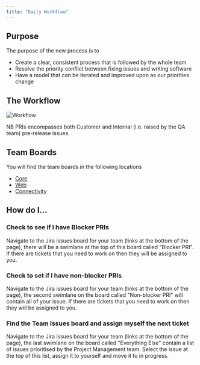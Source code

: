 ```yaml
---
title: "Daily Workflow"
---
```


## Purpose
The purpose of the new process is to

- Create a clear, consistent process that is followed by the whole team
- Resolve the priority conflict between fixing issues and writing software
- Have a model that can be iterated and improved upon as our priorities change

## The Workflow

![][image-1]

NB PRIs encompasses both Customer and Internal (i.e. raised by the QA team) pre-release issues.

## Team Boards
You will find the team boards in the following locations

- [Core][1]
- [Web][2]
- [Connectivity][3]


## How do I…

### Check to see if I have Blocker PRIs
Navigate to the Jira issues board for your team (links at the bottom of the page), there will be a swimlane at the top of this board called "Blocker PRI". If there are tickets that you need to work on then they will be assigned to you.

### Check to set if I have non-blocker PRIs
Navigate to the Jira issues board for your team (links at the bottom of the page), the second swimlane on the board called "Non-blocker PRI" will contain all of your issue. If there are tickets that you need to work on then they will be assigned to you.  

### Find the Team Issues board and assign myself the next ticket
Navigate to the Jira issues board for your team (links at the bottom of the page), the last swimlane on the board called "Everything Else" contain a list of issues prioritised by the Project Management team. Select the issue at the top of this list, assign it to yourself and move it to in progress. 

[1]:	http://jira.intuitivesystems.co.uk/secure/RapidBoard.jspa?rapidView=234
[2]:	http://jira.intuitivesystems.co.uk/secure/RapidBoard.jspa?rapidView=237
[3]:	http://jira.intuitivesystems.co.uk/secure/RapidBoard.jspa?rapidView=239

[image-1]:	https://drive.google.com/file/d/0B8CyRqdR3USNSTctSmpaSFE2VXc/view?usp=sharing "Workflow"